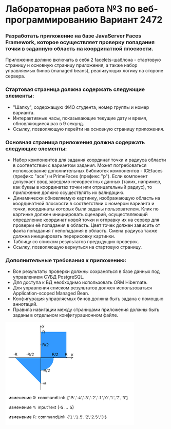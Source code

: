 # Лабораторная работа №3 по веб-программированию Вариант 2472

### Разработать приложение на базе JavaServer Faces Framework, которое осуществляет проверку попадания точки в заданную область на координатной плоскости.


Приложение должно включать в себя 2 facelets-шаблона - стартовую страницу и основную страницу приложения, а также набор управляемых бинов (managed beans), реализующих логику на стороне сервера.

### Стартовая страница должна содержать следующие элементы:
+ "Шапку", содержащую ФИО студента, номер группы и номер варианта.
+ Интерактивные часы, показывающие текущие дату и время, обновляющиеся раз в 9 секунд.
+ Ссылку, позволяющую перейти на основную страницу приложения.

### Основная страница приложения должна содержать следующие элементы:
+ Набор компонентов для задания координат точки и радиуса области в соответствии с вариантом задания. Может потребоваться использование дополнительных библиотек компонентов - ICEfaces (префикс "ace") и PrimeFaces (префикс "p"). Если компонент допускает ввод заведомо некорректных данных (таких, например, как буквы в координатах точки или отрицательный радиус), то приложение должно осуществлять их валидацию.
+ Динамически обновляемую картинку, изображающую область на координатной плоскости в соответствии с номером варианта и точки, координаты которых были заданы пользователем. Клик по картинке должен инициировать сценарий, осуществляющий определение координат новой точки и отправку их на сервер для проверки её попадания в область. Цвет точек должен зависить от факта попадания / непопадания в область. Смена радиуса также должна инициировать перерисовку картинки.
+ Таблицу со списком результатов предыдущих проверок.
+ Ссылку, позволяющую вернуться на стартовую страницу.

### Дополнительные требования к приложению:
+ Все результаты проверки должны сохраняться в базе данных под управлением СУБД PostgreSQL.
+ Для доступа к БД необходимо использовать ORM Hibernate.
+ Для управления списком результатов должен использоваться Application-scoped Managed Bean.
+ Конфигурация управляемых бинов должна быть задана с помощью аннотаций.
+ Правила навигации между страницами приложения должны быть заданы в отдельном конфигурационном файле.


![](img/areas.png)